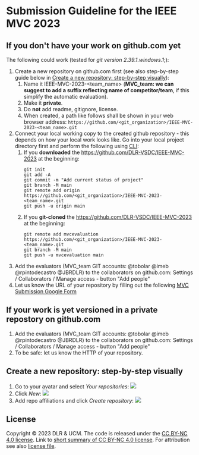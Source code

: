 # Submission Guideline for the IEEE MVC 2023 

## If you don't have your work on github.com yet

The following could work (tested for *git version 2.39.1.windows.1*;):
1. Create a new repository on github.com first (see also step-by-step guide below in [Create a new repository: step-by-step visually](#create-a-new-repository-step-by-step-visually)):
   1. Name it IEEE-MVC-2023-<team_name> (**MVC_team: we can suggest to add a suffix reflecting name of competitor/team**, if this simplify the automatic evaluation).
   2. Make it **private**.
   3. Do **not** add readme, gitignore, license.
   4. When created, a path like follows shall be shown in your web browser address: `https://github.com/<git_organization>/IEEE-MVC-2023-<team_name>.git`
2. Connect your local working copy to the created github repository - this depends on how your local work looks like. Go into your local project directory first and perform the following using [CLI](https://www.w3schools.com/whatis/whatis_cli.asp):
   1. If you **downloaded** the https://github.com/DLR-VSDC/IEEE-MVC-2023 at the beginning:
      ```
      git init
      git add -A
      git commit -m "Add current status of project"
      git branch -M main
      git remote add origin https://github.com/<git_organization>/IEEE-MVC-2023-<team_name>.git
      git push -u origin main
      ```
   2. If you **git-cloned** the https://github.com/DLR-VSDC/IEEE-MVC-2023 at the beginning:
      ```
      git remote add mvcevaluation https://github.com/<git_organization>/IEEE-MVC-2023-<team_name>.git
      git branch -M main
      git push -u mvcevaluation main
      ```
 3. Add the evaluators (MVC_team GIT accounts: @tobolar @imeb @rpintodecastro @JBRDLR) to the collaborators on github.com: Settings / Collaborators / Manage access - button "Add people"
 4. Let us know the URL of your repository by filling out the following [MVC Submission Google Form](https://forms.gle/rTM8zm6mNY918mPT8])
 

## If your work is yet versioned in a private repostory on github.com

1. Add the evaluators (MVC_team GIT accounts: @tobolar @imeb @rpintodecastro @JBRDLR) to the collaborators on github.com: Settings / Collaborators / Manage access - button "Add people"
2. To be safe: let us know the HTTP of your repository.


## Create a new repository: step-by-step visually

1. Go to your avatar and select *Your repositories*:
	<img src="./media/RepoA.png"/>
2. Click *New*:
   <img src="./media/RepoB.png"/>
3. Add repo affiliations and click *Create repository*:
   <img src="./media/RepoC.png"/>

## License
Copyright © 2023 DLR & UCM. The code is released under the [CC BY-NC 4.0 license](https://creativecommons.org/licenses/by-nc/4.0/legalcode). Link to [short summary of CC BY-NC 4.0 license](https://creativecommons.org/licenses/by-nc/4.0/). For attribution see also [license file](LICENSE.md).

